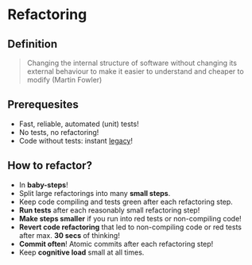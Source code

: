 # Refactoring

## Definition
> Changing the internal structure of software without changing its external behaviour to make it easier to understand and cheaper to modify (Martin Fowler)

## Prerequesites
* Fast, reliable, automated (unit) tests!
* No tests, no refactoring!
* Code without tests: instant [legacy](https://www.amazon.de/Working-Effectively-Legacy-Robert-Martin/dp/0131177052)!

## How to refactor?
* In **baby-steps**!
* Split large refactorings into many **small steps**. 
* Keep code compiling and tests green after each refactoring step.
* **Run tests** after each reasonably small refactoring step!
* **Make steps smaller** if you run into red tests or non-compiling code!
* **Revert code refactoring** that led to non-compiling code or red tests after max. **30 secs** of thinking!
* **Commit often**! Atomic commits after each refactoring step!
* Keep **cognitive load** small at all times.
